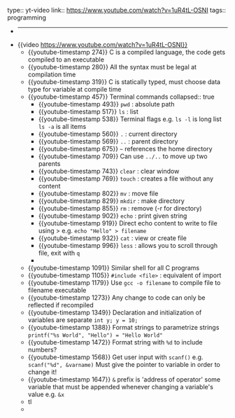 type:: yt-video
link:: https://www.youtube.com/watch?v=1uR4tL-OSNI
tags:: programming

- ___
- {{video https://www.youtube.com/watch?v=1uR4tL-OSNI}}
	- {{youtube-timestamp 274}} C is a compiled language, the code gets compiled to an executable
	- {{youtube-timestamp 280}} All the syntax must be legal at compilation time
	- {{youtube-timestamp 319}} C is statically typed, must choose data type for variable at compile time
	- {{youtube-timestamp 457}} Terminal commands
	  collapsed:: true
		- {{youtube-timestamp 493}} ``pwd`` : absolute path
		- {{youtube-timestamp 517}} ``ls`` : list
		- {{youtube-timestamp 538}} Terminal flags e.g. ``ls -l`` is long list ``ls -a`` is all items
		- {{youtube-timestamp 560}} ``.`` : current directory
		- {{youtube-timestamp 569}} ``..`` : parent directory
		- {{youtube-timestamp 675}} ``~`` references the home directory
		- {{youtube-timestamp 709}} Can use ``../..`` to move up two parents
		- {{youtube-timestamp 743}} ``clear`` : clear window
		- {{youtube-timestamp 769}} ``touch`` : creates a file without any content
		- {{youtube-timestamp 802}} ``mv`` : move file
		- {{youtube-timestamp 829}} ``mkdir`` : make directory
		- {{youtube-timestamp 855}} ``rm`` : remove (-r for directory)
		- {{youtube-timestamp 902}} ``echo`` : print given string
		- {{youtube-timestamp 919}} Direct echo content to write to file using > e.g. ``echo "Hello" > filename``
		- {{youtube-timestamp 932}} ``cat`` : view or create file
		- {{youtube-timestamp 996}} ``less`` : allows you to scroll through file, exit with ``q``
		-
	- {{youtube-timestamp 1091}} Similar shell for all C programs
	- {{youtube-timestamp 1105}} `#include <file>` : equivalent of import
	- {{youtube-timestamp 1179}} Use `gcc -o filename` to compile file to filename executable
	- {{youtube-timestamp 1273}} Any change to code can only be reflected if recompiled
	- {{youtube-timestamp 1349}} Declaration and initialization of variables are separate
	  ``int y;
	  y = 10;``
	- {{youtube-timestamp 1388}} Format strings to parametrize strings
	  `printf("%s World", "Hello") = "Hello World"`
	- {{youtube-timestamp 1472}} Format string with `%d` to include numbers?
	- {{youtube-timestamp 1568}} Get user input with `scanf()` e.g. `scanf("%d", &varname)`
	  Must give the pointer to variable in order to change it!
	- {{youtube-timestamp 1647}} `&` prefix is 'address of operator' some variable that must be appended whenever changing a variable's value e.g. `&x`
	- tl
	-